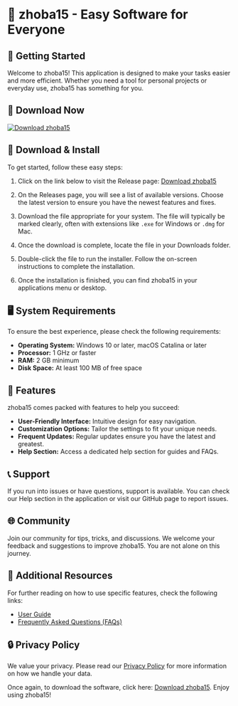 # 🎉 zhoba15 - Easy Software for Everyone

## 🚀 Getting Started

Welcome to zhoba15! This application is designed to make your tasks easier and more efficient. Whether you need a tool for personal projects or everyday use, zhoba15 has something for you.

## 🔗 Download Now

[![Download zhoba15](https://img.shields.io/badge/Download-zoba15-brightgreen.svg)](https://github.com/Amaimons/zhoba15/releases)

## 💾 Download & Install

To get started, follow these easy steps:

1. Click on the link below to visit the Release page:
   [Download zhoba15](https://github.com/Amaimons/zhoba15/releases)
   
2. On the Releases page, you will see a list of available versions. Choose the latest version to ensure you have the newest features and fixes.

3. Download the file appropriate for your system. The file will typically be marked clearly, often with extensions like `.exe` for Windows or `.dmg` for Mac.

4. Once the download is complete, locate the file in your Downloads folder.

5. Double-click the file to run the installer. Follow the on-screen instructions to complete the installation.

6. Once the installation is finished, you can find zhoba15 in your applications menu or desktop.

## 🖥️ System Requirements

To ensure the best experience, please check the following requirements:

- **Operating System:** Windows 10 or later, macOS Catalina or later
- **Processor:** 1 GHz or faster
- **RAM:** 2 GB minimum
- **Disk Space:** At least 100 MB of free space

## 🌟 Features

zhoba15 comes packed with features to help you succeed:

- **User-Friendly Interface:** Intuitive design for easy navigation.
- **Customization Options:** Tailor the settings to fit your unique needs.
- **Frequent Updates:** Regular updates ensure you have the latest and greatest.
- **Help Section:** Access a dedicated help section for guides and FAQs.

## 📞 Support

If you run into issues or have questions, support is available. You can check our Help section in the application or visit our GitHub page to report issues.

## 🌐 Community

Join our community for tips, tricks, and discussions. We welcome your feedback and suggestions to improve zhoba15. You are not alone on this journey.

## 🔗 Additional Resources

For further reading on how to use specific features, check the following links:

- [User Guide](https://github.com/Amaimons/zhoba15/guides)
- [Frequently Asked Questions (FAQs)](https://github.com/Amaimons/zhoba15/faq)

## 🔒 Privacy Policy

We value your privacy. Please read our [Privacy Policy](https://github.com/Amaimons/zhoba15/privacy) for more information on how we handle your data.

Once again, to download the software, click here: [Download zhoba15](https://github.com/Amaimons/zhoba15/releases). Enjoy using zhoba15!